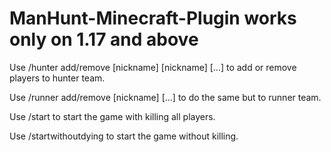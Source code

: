 # ManHunt-Minecraft-Plugin works only on 1.17 and above
Use /hunter add/remove [nickname] [nickname] [...] to add or remove players to hunter team.

Use /runner add/remove [nickname] [...] to do the same but to runner team. 

Use /start to start the game with killing all players.

Use /startwithoutdying to start the game without killing.
